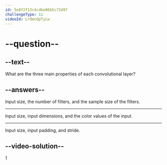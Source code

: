 ```yaml
---
id: 5e8f2f13c4cdbe86b5c72d97
challengeType: 11
videoId: LrdmcQpTyLw
---
```


# --question--

## --text--

What are the three main properties of each convolutional layer?

## --answers--

Input size, the number of filters, and the sample size of the filters.

---

Input size, input dimensions, and the color values of the input.

---

Input size, input padding, and stride.

## --video-solution--

1

